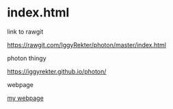 # index.html



link to rawgit

https://rawgit.com/IggyRekter/photon/master/index.html

photon thingy

https://iggyrekter.github.io/photon/

webpage

<a href="file:///H:/Documents/Robotics-2016/webpage-iggy.html">my webpage</a><br>


